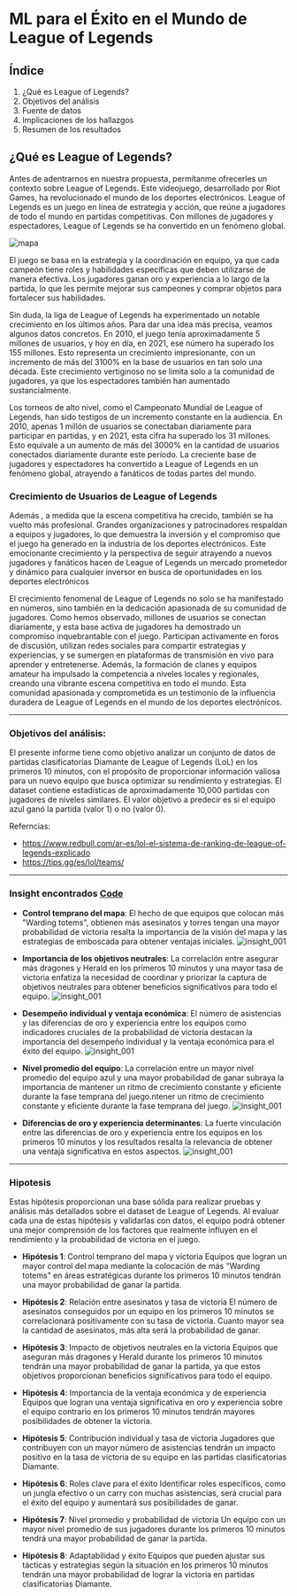 
# ML para el Éxito en el Mundo de League of Legends

## Índice
   1. ¿Qué es League of Legends?
   2. Objetivos del análisis
   3. Fuente de datos
   4. Implicaciones de los hallazgos
   5. Resumen de los resultados

## ¿Qué es League of Legends? 
Antes de adentrarnos en nuestra propuesta, permítanme    ofrecerles un contexto sobre League of Legends. Este videojuego, desarrollado por Riot Games, ha revolucionado el mundo de los deportes electrónicos. League of Legends es un juego en línea de estrategia y acción, que reúne a jugadores de todo el mundo en partidas competitivas. Con millones de jugadores y espectadores, League of Legends se ha convertido en un fenómeno global.

![mapa](https://www.pinnacle.com/Cms_Data/Contents/Guest/Media/esports2017/Article-Images/LoL/2019/2019-How-to-improve-your-lol-predictions/Esports-Hero-Esports-How-to-improve-your-LoL-predictions.jpg)

El juego se basa en la estrategia y la coordinación en equipo, ya que cada campeón tiene roles y habilidades específicas que deben utilizarse de manera efectiva. Los jugadores ganan oro y experiencia a lo largo de la partida, lo que les permite mejorar sus campeones y comprar objetos para fortalecer sus habilidades.

Sin duda, la liga de League of Legends ha experimentado un notable crecimiento en los últimos años. Para dar una idea más precisa, veamos algunos datos concretos. En 2010, el juego tenía aproximadamente 5 millones de usuarios, y hoy en día, en 2021, ese número ha superado los 155 millones. Esto representa un crecimiento impresionante, con un incremento de más del 3100% en la base de usuarios en tan solo una década. Este crecimiento vertiginoso no se limita solo a la comunidad de jugadores, ya que los espectadores también han aumentado sustancialmente.

Los torneos de alto nivel, como el Campeonato Mundial de League of Legends, han sido testigos de un incremento constante en la audiencia. En 2010, apenas 1 millón de usuarios se conectaban diariamente para participar en partidas, y en 2021, esta cifra ha superado los 31 millones. Esto equivale a un aumento de más del 3000% en la cantidad de usuarios conectados diariamente durante este período. La creciente base de jugadores y espectadores ha convertido a League of Legends en un fenómeno global, atrayendo a fanáticos de todas partes del mundo.

### Crecimiento de Usuarios de League of Legends
Además , a medida que la escena competitiva ha crecido, también se ha vuelto más profesional. Grandes organizaciones y patrocinadores respaldan a equipos y jugadores, lo que demuestra la inversión y el compromiso que el juego ha generado en la industria de los deportes electrónicos. Este emocionante crecimiento y la perspectiva de seguir atrayendo a nuevos jugadores y fanáticos hacen de League of Legends un mercado prometedor y dinámico para cualquier inversor en busca de oportunidades en los deportes electrónicos

El crecimiento fenomenal de League of Legends no solo se ha manifestado en números, sino también en la dedicación apasionada de su comunidad de jugadores. Como hemos observado, millones de usuarios se conectan diariamente, y esta base activa de jugadores ha demostrado un compromiso inquebrantable con el juego. Participan activamente en foros de discusión, utilizan redes sociales para compartir estrategias y experiencias, y se sumergen en plataformas de transmisión en vivo para aprender y entretenerse. Además, la formación de clanes y equipos amateur ha impulsado la competencia a niveles locales y regionales, creando una vibrante escena competitiva en todo el mundo. Esta comunidad apasionada y comprometida es un testimonio de la influencia duradera de League of Legends en el mundo de los deportes electrónicos.


---

### Objetivos del análisis:
El presente informe tiene como objetivo analizar un conjunto de datos de partidas clasificatorias Diamante de League of Legends (LoL) en los primeros 10 minutos, con el propósito de proporcionar información valiosa para un nuevo equipo que busca optimizar su rendimiento y estrategias. El dataset contiene estadísticas de aproximadamente 10,000 partidas con jugadores de niveles similares. El valor objetivo a predecir es si el equipo azul ganó la partida (valor 1) o no (valor 0).

Referncias:
- https://www.redbull.com/ar-es/lol-el-sistema-de-ranking-de-league-of-legends-explicado
- https://tips.gg/es/lol/teams/

---

### Insight encontrados [Code](notebook/002_Insight.ipynb)

- **Control temprano del mapa**: El hecho de que equipos que colocan más "Warding totems", obtienen más asesinatos y torres tengan una mayor probabilidad de victoria resalta la importancia de la visión del mapa y las estrategias de emboscada para obtener ventajas iniciales.
![insight_001](static/img/Insight_001.png)


- **Importancia de los objetivos neutrales**: La correlación entre asegurar más dragones y Herald en los primeros 10 minutos y una mayor tasa de victoria enfatiza la necesidad de coordinar y priorizar la captura de objetivos neutrales para obtener beneficios significativos para todo el equipo.
![insight_001](static/img/Insight_002.png)

- **Desempeño individual y ventaja económica**: El número de asistencias y las diferencias de oro y experiencia entre los equipos como indicadores cruciales de la probabilidad de victoria destacan la importancia del desempeño individual y la ventaja económica para el éxito del equipo.
![insight_001](static/img/Insight_003.png)

- **Nivel promedio del equipo**: La correlación entre un mayor nivel promedio del equipo azul y una mayor probabilidad de ganar subraya la importancia de mantener un ritmo de crecimiento constante y eficiente durante la fase temprana del juego.ntener un ritmo de crecimiento constante y eficiente durante la fase temprana del juego.
![insight_001](static/img/Insight_004.png)

- **Diferencias de oro y experiencia determinantes**: La fuerte vinculación entre las diferencias de oro y experiencia entre los equipos en los primeros 10 minutos y los resultados resalta la relevancia de obtener una ventaja significativa en estos aspectos.
![insight_001](static/img/Insight_005.png)

---

### Hipotesis
Estas hipótesis proporcionan una base sólida para realizar pruebas y análisis más detallados sobre el dataset de League of Legends. Al evaluar cada una de estas hipótesis y validarlas con datos, el equipo podrá obtener una mejor comprensión de los factores que realmente influyen en el rendimiento y la probabilidad de victoria en el juego.

- **Hipótesis 1**: Control temprano del mapa y victoria
Equipos que logran un mayor control del mapa mediante la colocación de más "Warding totems" en áreas estratégicas durante los primeros 10 minutos tendrán una mayor probabilidad de ganar la partida.

- **Hipótesis 2**: Relación entre asesinatos y tasa de victoria
El número de asesinatos conseguidos por un equipo en los primeros 10 minutos se correlacionará positivamente con su tasa de victoria. Cuanto mayor sea la cantidad de asesinatos, más alta será la probabilidad de ganar.

- **Hipótesis 3**: Impacto de objetivos neutrales en la victoria
Equipos que aseguran más dragones y Herald durante los primeros 10 minutos tendrán una mayor probabilidad de ganar la partida, ya que estos objetivos proporcionan beneficios significativos para todo el equipo.

- **Hipótesis 4**: Importancia de la ventaja económica y de experiencia
Equipos que logran una ventaja significativa en oro y experiencia sobre el equipo contrario en los primeros 10 minutos tendrán mayores posibilidades de obtener la victoria.

- **Hipótesis 5**: Contribución individual y tasa de victoria
Jugadores que contribuyen con un mayor número de asistencias tendrán un impacto positivo en la tasa de victoria de su equipo en las partidas clasificatorias Diamante.

- **Hipótesis 6**: Roles clave para el éxito
Identificar roles específicos, como un jungla efectivo o un carry con muchas asistencias, será crucial para el éxito del equipo y aumentará sus posibilidades de ganar.

- **Hipótesis 7**: Nivel promedio y probabilidad de victoria
Un equipo con un mayor nivel promedio de sus jugadores durante los primeros 10 minutos tendrá una mayor probabilidad de ganar la partida.

- **Hipótesis 8**: Adaptabilidad y éxito
Equipos que pueden ajustar sus tácticas y estrategias según la situación en los primeros 10 minutos tendrán una mayor probabilidad de lograr la victoria en partidas clasificatorias Diamante.